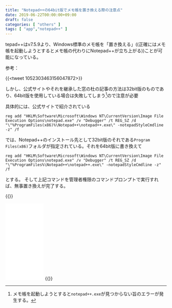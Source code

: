 ```yaml
---
title: "Notepad++の64bit版でメモ帳を置き換える際の注意点"
date: 2019-06-22T00:00:00+09:00
draft: false
categories: [ "others" ]
tags: [ "app","notepad++" ]
---
```


tepad++はv7.5.9より、Windows標準のメモ帳を「置き換える」((正確にはメモ帳を起動しようとするとメモ帳の代わりにNotepad++が立ち上がる))ことが可能になっている。

<!--more-->

参考：

{{<tweet 1052303463156047872>}}

しかし、公式サイトやそれを継承した窓の杜の記事の方法は32bit版のものであり、64bit版を使用している場合は失敗してしまう[^1]ので注意が必要

[^1]: メモ帳を起動しようとすると`notepad++.exe`が見つからない旨のエラーが発生する。

具体的には、公式サイトで紹介されている

```
reg add "HKLM\Software\Microsoft\Windows NT\CurrentVersion\Image File Execution Options\notepad.exe" /v "Debugger" /t REG_SZ /d "\"%ProgramFiles(x86)%\Notepad++\notepad++.exe\" -notepadStyleCmdline -z" /f
```

では、Notepad++のインストール先として32bit版のそれである`Program Files(x86)`フォルダが指定されている。それを64bit版に書き換えて

```
reg add "HKLM\Software\Microsoft\Windows NT\CurrentVersion\Image File Execution Options\notepad.exe" /v "Debugger" /t REG_SZ /d "\"%ProgramFiles%\Notepad++\notepad++.exe\" -notepadStyleCmdline -z" /f
```

とする。
そして上記コマンドを管理者権限のコマンドプロンプトで実行すれば、無事置き換えが完了する。

{{<rawhtml>}}
<iframe style="width:120px;height:240px;" marginwidth="0" marginheight="0" scrolling="no" frameborder="0" src="//rcm-fe.amazon-adsystem.com/e/cm?lt1=_blank&bc1=000000&IS2=1&bg1=FFFFFF&fc1=000000&lc1=0000FF&t=h1g0-22&language=ja_JP&o=9&p=8&l=as4&m=amazon&f=ifr&ref=as_ss_li_til&asins=4873113822&linkId=9527b1bf60f5733bf69d4726401ae938"></iframe>
{{</rawhtml>}}